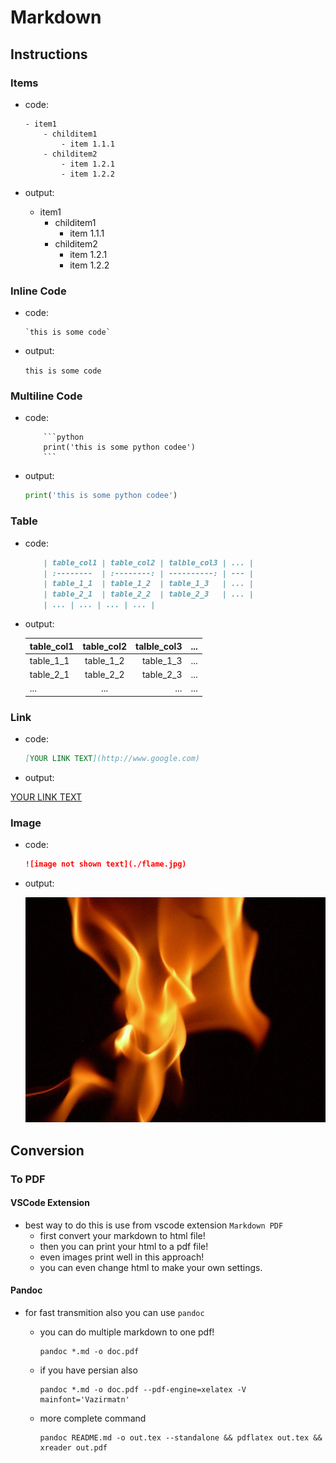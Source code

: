 # Markdown

## Instructions

### Items

- code:

    ```shell
    - item1
        - childitem1
            - item 1.1.1
        - childitem2
            - item 1.2.1
            - item 1.2.2
    ```

- output:

  - item1
    - childitem1
      - item 1.1.1
    - childitem2
      - item 1.2.1
      - item 1.2.2

### Inline Code

- code:

    ```shell
    `this is some code`
    ```

- output:

    `this is some code`

### Multiline Code

- code:

    ```shell
        ```python
        print('this is some python codee')    
        ```
    ```

- output:

    ```python
    print('this is some python codee')    
    ```

### Table

- code:

    ```md
        | table_col1 | table_col2 | talble_col3 | ... |
        | :--------  | :--------: | ----------: | --- |
        | table_1_1  | table_1_2  | table_1_3   | ... |
        | table_2_1  | table_2_2  | table_2_3   | ... |
        | ... | ... | ... | ... |
    ```

- output:

    | table_col1 | table_col2 | talble_col3 | ... |
    | :--------  | :--------: | ----------: | --- |
    | table_1_1  | table_1_2  | table_1_3   | ... |
    | table_2_1  | table_2_2  | table_2_3   | ... |
    | ... | ... | ... | ... |

### Link

- code:

    ```md
    [YOUR LINK TEXT](http://www.google.com)
    ```

- output:

[YOUR LINK TEXT](http://www.google.com)
  

### Image

- code:

    ```md
    ![image not shown text](./flame.jpg)
    ```

- output:

    ![image not shown text](./flame.jpg)

## Conversion

### To PDF

#### VSCode Extension

- best way to do this is use from vscode extension `Markdown PDF`
  - first convert your markdown to html file!
  - then you can print your html to a pdf file!
  - even images print well in this approach!
  - you can even change html to make your own settings.

#### Pandoc

- for fast transmition also you can use `pandoc`
  - you can do multiple markdown to one pdf!

    ```shell
    pandoc *.md -o doc.pdf
    ```

  - if you have persian also

    ```shell
    pandoc *.md -o doc.pdf --pdf-engine=xelatex -V mainfont='Vazirmatn'
    ```

  - more complete command

    ```shell
    pandoc README.md -o out.tex --standalone && pdflatex out.tex && xreader out.pdf
    ```
